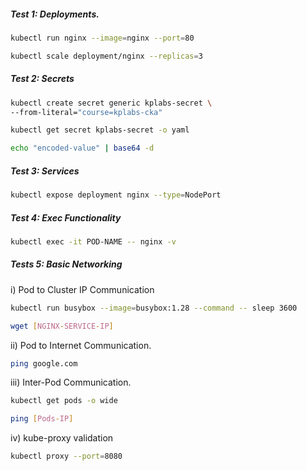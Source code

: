 ##### Test 1: Deployments.
```sh
kubectl run nginx --image=nginx --port=80
```
```sh
kubectl scale deployment/nginx --replicas=3
```
#####  Test 2: Secrets
```sh
kubectl create secret generic kplabs-secret \
--from-literal="course=kplabs-cka"
```
```sh
kubectl get secret kplabs-secret -o yaml
```
```sh
echo "encoded-value" | base64 -d
```

#####  Test 3: Services
```sh
kubectl expose deployment nginx --type=NodePort
```

#####  Test 4: Exec Functionality
```sh
kubectl exec -it POD-NAME -- nginx -v
```

#####  Tests 5: Basic Networking

i)  Pod to Cluster IP Communication
```sh
kubectl run busybox --image=busybox:1.28 --command -- sleep 3600
```
```sh
wget [NGINX-SERVICE-IP]
```
ii) Pod to Internet Communication.
```sh
ping google.com
```
iii) Inter-Pod Communication.
```sh
kubectl get pods -o wide
```
```sh
ping [Pods-IP]
```
iv) kube-proxy validation
```sh
kubectl proxy --port=8080
```

